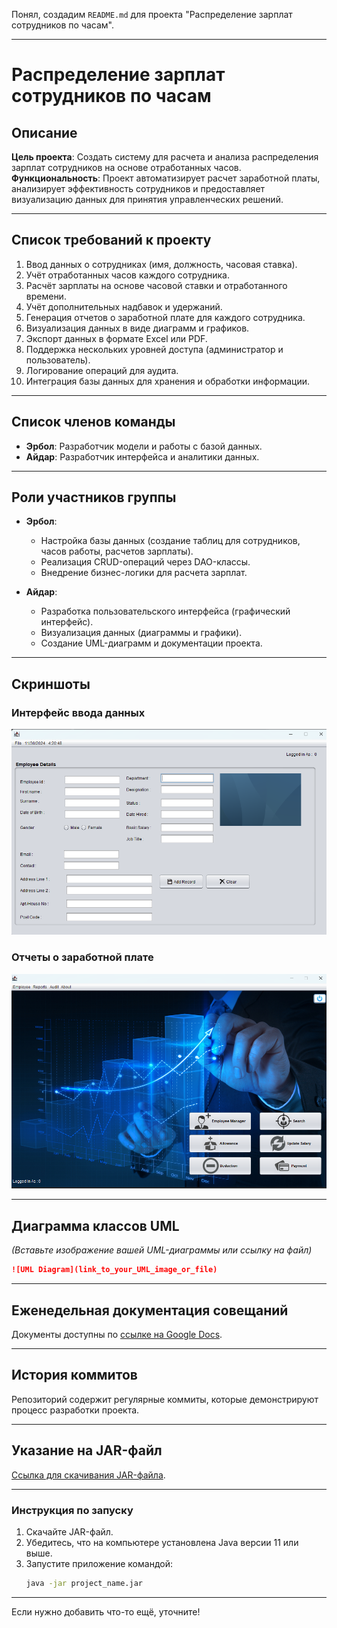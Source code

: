 Понял, создадим `README.md` для проекта "Распределение зарплат сотрудников по часам".  

---

# Распределение зарплат сотрудников по часам  

## Описание  
**Цель проекта**: Создать систему для расчета и анализа распределения зарплат сотрудников на основе отработанных часов.  
**Функциональность**: Проект автоматизирует расчет заработной платы, анализирует эффективность сотрудников и предоставляет визуализацию данных для принятия управленческих решений.  

---

## Список требований к проекту  
1. Ввод данных о сотрудниках (имя, должность, часовая ставка).  
2. Учёт отработанных часов каждого сотрудника.  
3. Расчёт зарплаты на основе часовой ставки и отработанного времени.  
4. Учёт дополнительных надбавок и удержаний.  
5. Генерация отчетов о заработной плате для каждого сотрудника.  
6. Визуализация данных в виде диаграмм и графиков.  
7. Экспорт данных в формате Excel или PDF.  
8. Поддержка нескольких уровней доступа (администратор и пользователь).  
9. Логирование операций для аудита.  
10. Интеграция базы данных для хранения и обработки информации.  

---

## Список членов команды  
- **Эрбол**: Разработчик модели и работы с базой данных.  
- **Айдар**: Разработчик интерфейса и аналитики данных.  

---

## Роли участников группы  
- **Эрбол**:  
  - Настройка базы данных (создание таблиц для сотрудников, часов работы, расчетов зарплаты).  
  - Реализация CRUD-операций через DAO-классы.  
  - Внедрение бизнес-логики для расчета зарплат.  

- **Айдар**:  
  - Разработка пользовательского интерфейса (графический интерфейс).  
  - Визуализация данных (диаграммы и графики).  
  - Создание UML-диаграмм и документации проекта.  

---

## Скриншоты  
### Интерфейс ввода данных  
![Скриншот 1](https://github.com/merk1024/Progect/blob/main/Screnhote/%D0%A1%D0%BD%D0%B8%D0%BC%D0%BE%D0%BA%20%D1%8D%D0%BA%D1%80%D0%B0%D0%BD%D0%B0%202024-11-30%20172101.png?raw=true)  

### Отчеты о заработной плате  
![Скриншот 2](https://github.com/merk1024/Progect/blob/main/Screnhote/%D0%A1%D0%BD%D0%B8%D0%BC%D0%BE%D0%BA%20%D1%8D%D0%BA%D1%80%D0%B0%D0%BD%D0%B0%202024-11-30%20172154.png?raw=true)  

---

## Диаграмма классов UML  
*(Вставьте изображение вашей UML-диаграммы или ссылку на файл)*  
```markdown
![UML Diagram](link_to_your_UML_image_or_file)
```

---

## Еженедельная документация совещаний  
Документы доступны по [ссылке на Google Docs](#).  

---

## История коммитов  
Репозиторий содержит регулярные коммиты, которые демонстрируют процесс разработки проекта.  

---

## Указание на JAR-файл  
[Ссылка для скачивания JAR-файла](#).  

---

### Инструкция по запуску  
1. Скачайте JAR-файл.  
2. Убедитесь, что на компьютере установлена Java версии 11 или выше.  
3. Запустите приложение командой:  
   ```bash
   java -jar project_name.jar
   ```  

---

Если нужно добавить что-то ещё, уточните!

